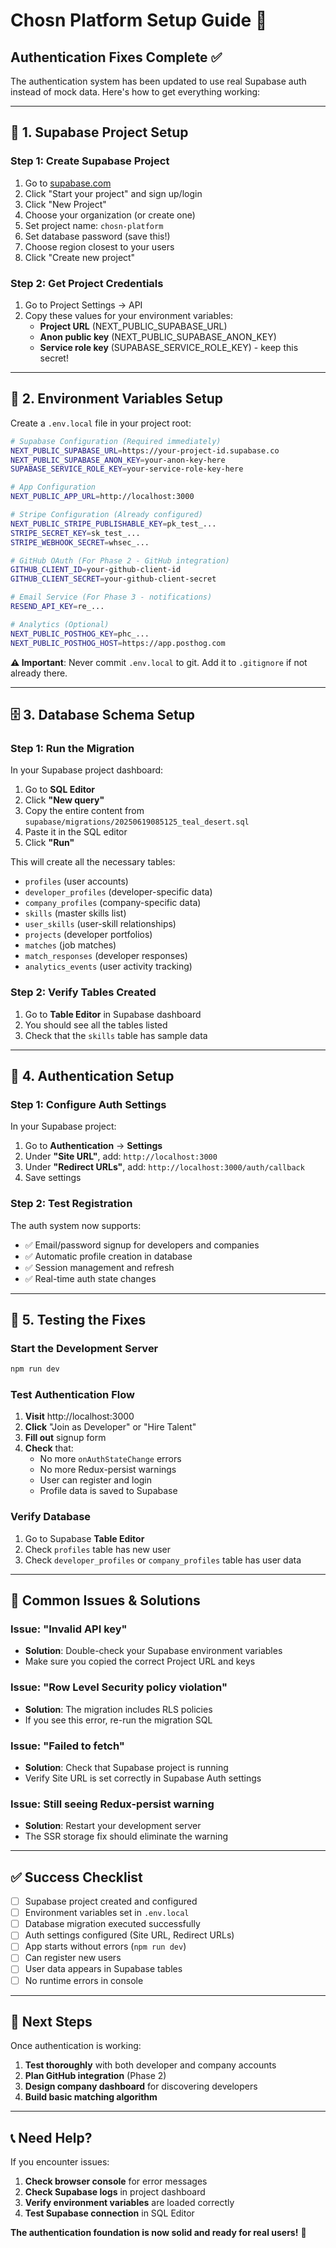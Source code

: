# Chosn Platform Setup Guide 🚀

## **Authentication Fixes Complete ✅**

The authentication system has been updated to use real Supabase auth instead of mock data. Here's how to get everything working:

---

## 🔧 **1. Supabase Project Setup**

### **Step 1: Create Supabase Project**
1. Go to [supabase.com](https://supabase.com)
2. Click "Start your project" and sign up/login
3. Click "New Project"
4. Choose your organization (or create one)
5. Set project name: `chosn-platform`
6. Set database password (save this!)
7. Choose region closest to your users
8. Click "Create new project"

### **Step 2: Get Project Credentials**
1. Go to Project Settings → API
2. Copy these values for your environment variables:
   - **Project URL** (NEXT_PUBLIC_SUPABASE_URL)
   - **Anon public key** (NEXT_PUBLIC_SUPABASE_ANON_KEY)
   - **Service role key** (SUPABASE_SERVICE_ROLE_KEY) - keep this secret!

---

## 📝 **2. Environment Variables Setup**

Create a `.env.local` file in your project root:

```bash
# Supabase Configuration (Required immediately)
NEXT_PUBLIC_SUPABASE_URL=https://your-project-id.supabase.co
NEXT_PUBLIC_SUPABASE_ANON_KEY=your-anon-key-here
SUPABASE_SERVICE_ROLE_KEY=your-service-role-key-here

# App Configuration
NEXT_PUBLIC_APP_URL=http://localhost:3000

# Stripe Configuration (Already configured)
NEXT_PUBLIC_STRIPE_PUBLISHABLE_KEY=pk_test_...
STRIPE_SECRET_KEY=sk_test_...
STRIPE_WEBHOOK_SECRET=whsec_...

# GitHub OAuth (For Phase 2 - GitHub integration)
GITHUB_CLIENT_ID=your-github-client-id
GITHUB_CLIENT_SECRET=your-github-client-secret

# Email Service (For Phase 3 - notifications)
RESEND_API_KEY=re_...

# Analytics (Optional)
NEXT_PUBLIC_POSTHOG_KEY=phc_...
NEXT_PUBLIC_POSTHOG_HOST=https://app.posthog.com
```

**⚠️ Important**: Never commit `.env.local` to git. Add it to `.gitignore` if not already there.

---

## 🗄️ **3. Database Schema Setup**

### **Step 1: Run the Migration**
In your Supabase project dashboard:

1. Go to **SQL Editor**
2. Click **"New query"**
3. Copy the entire content from `supabase/migrations/20250619085125_teal_desert.sql`
4. Paste it in the SQL editor
5. Click **"Run"**

This will create all the necessary tables:
- `profiles` (user accounts)
- `developer_profiles` (developer-specific data)
- `company_profiles` (company-specific data)
- `skills` (master skills list)
- `user_skills` (user-skill relationships)
- `projects` (developer portfolios)
- `matches` (job matches)
- `match_responses` (developer responses)
- `analytics_events` (user activity tracking)

### **Step 2: Verify Tables Created**
1. Go to **Table Editor** in Supabase dashboard
2. You should see all the tables listed
3. Check that the `skills` table has sample data

---

## 🔐 **4. Authentication Setup**

### **Step 1: Configure Auth Settings**
In your Supabase project:

1. Go to **Authentication** → **Settings**
2. Under **"Site URL"**, add: `http://localhost:3000`
3. Under **"Redirect URLs"**, add: `http://localhost:3000/auth/callback`
4. Save settings

### **Step 2: Test Registration**
The auth system now supports:
- ✅ Email/password signup for developers and companies
- ✅ Automatic profile creation in database
- ✅ Session management and refresh
- ✅ Real-time auth state changes

---

## 🧪 **5. Testing the Fixes**

### **Start the Development Server**
```bash
npm run dev
```

### **Test Authentication Flow**
1. **Visit** http://localhost:3000
2. **Click** "Join as Developer" or "Hire Talent"
3. **Fill out** signup form
4. **Check** that:
   - No more `onAuthStateChange` errors
   - No more Redux-persist warnings
   - User can register and login
   - Profile data is saved to Supabase

### **Verify Database**
1. Go to Supabase **Table Editor**
2. Check `profiles` table has new user
3. Check `developer_profiles` or `company_profiles` table has user data

---

## 🚨 **Common Issues & Solutions**

### **Issue: "Invalid API key"**
- **Solution**: Double-check your Supabase environment variables
- Make sure you copied the correct Project URL and keys

### **Issue: "Row Level Security policy violation"**
- **Solution**: The migration includes RLS policies
- If you see this error, re-run the migration SQL

### **Issue: "Failed to fetch"**
- **Solution**: Check that Supabase project is running
- Verify Site URL is set correctly in Supabase Auth settings

### **Issue: Still seeing Redux-persist warning**
- **Solution**: Restart your development server
- The SSR storage fix should eliminate the warning

---

## ✅ **Success Checklist**

- [ ] Supabase project created and configured
- [ ] Environment variables set in `.env.local`
- [ ] Database migration executed successfully
- [ ] Auth settings configured (Site URL, Redirect URLs)
- [ ] App starts without errors (`npm run dev`)
- [ ] Can register new users
- [ ] User data appears in Supabase tables
- [ ] No runtime errors in console

---

## 🚀 **Next Steps**

Once authentication is working:

1. **Test thoroughly** with both developer and company accounts
2. **Plan GitHub integration** (Phase 2)
3. **Design company dashboard** for discovering developers
4. **Build basic matching algorithm**

---

## 📞 **Need Help?**

If you encounter issues:

1. **Check browser console** for error messages
2. **Check Supabase logs** in project dashboard
3. **Verify environment variables** are loaded correctly
4. **Test Supabase connection** in SQL Editor

**The authentication foundation is now solid and ready for real users!** 🎉 